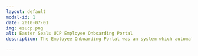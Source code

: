 ```yaml
---
layout: default
modal-id: 1
date: 2010-07-01
img: esucp.png
alt: Easter Seals UCP Employee Onboarding Portal
description: The Employee Onboarding Portal was an system which automatically created new user and email accounts for new employees, and allowed them to change their own passwords--all without having to contact the IT help desk.<br /><br />The project resulted in an immediate 10-percent reduction in help desk tickets by eliminating account maintenance requests. The portal also provided new employees a quick corporate systems training to allow them to hit the ground running immediately.  

---
```

